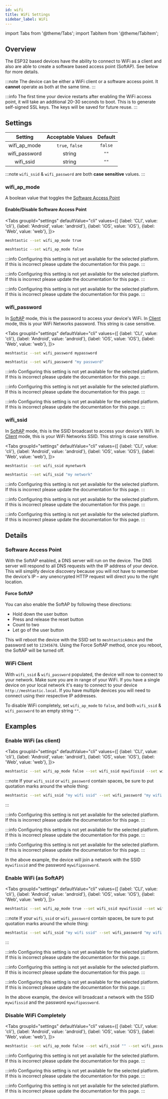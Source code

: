 ```yaml
---
id: wifi
title: WiFi Settings
sidebar_label: WiFi
---
```

import Tabs from '@theme/Tabs';
import TabItem from '@theme/TabItem';

## Overview

The ESP32 based devices have the ability to connect to WiFi as a client and also are able to create a software based access point (SoftAP). See below for more details.

:::note
The device can be either a WiFi client or a software access point. It **cannot** operate as both at the same time.
:::

:::info
The first time your device restarts after enabling the WiFi access point, it will take an additional 20-30 seconds to boot. This is to generate self-signed SSL keys. The keys will be saved for future reuse.
:::

## Settings

| Setting | Acceptable Values | Default |
| :-----: | :---------------: | :-----: |
| wifi_ap_mode | `true`, `false` | `false` |
| wifi_password | string | `""` |
| wifi_ssid | string | `""` |

:::note
`wifi_ssid` & `wifi_password` are both **case sensitive** values.
:::

### wifi_ap_mode

A boolean value that toggles the [Software Access Point](#software-access-point)

#### Enable/Disable Software Access Point
<Tabs
  groupId="settings"
  defaultValue="cli"
  values={[
    {label: 'CLI', value: 'cli'},
    {label: 'Android', value: 'android'},
    {label: 'iOS', value: 'iOS'},
    {label: 'Web', value: 'web'},
  ]}>
  <TabItem value="cli">

  ```bash title="Enable SoftAP"
  meshtastic --set wifi_ap_mode true
  ```
  ```bash title="Disable SoftAP"
  meshtastic --set wifi_ap_mode false
  ```

  </TabItem>
  <TabItem value="android">

:::info
Configuring this setting is not yet available for the selected platform. If this is incorrect please update the documentation for this page.
:::

  </TabItem>
  <TabItem value="iOS">

:::info
Configuring this setting is not yet available for the selected platform. If this is incorrect please update the documentation for this page.
:::

  </TabItem>
  <TabItem value="web">

:::info
Configuring this setting is not yet available for the selected platform. If this is incorrect please update the documentation for this page.
:::

  </TabItem>
</Tabs>

### wifi_password

In [SoftAP](#software-access-point) mode, this is the password to access your device's WiFi. In [Client](#wifi-client) mode, this is your WiFi Networks password. This string is case sensitive.

<Tabs
  groupId="settings"
  defaultValue="cli"
  values={[
    {label: 'CLI', value: 'cli'},
    {label: 'Android', value: 'android'},
    {label: 'iOS', value: 'iOS'},
    {label: 'Web', value: 'web'},
  ]}>
  <TabItem value="cli">

  ```bash title="Set WiFi password"
  meshtastic --set wifi_password mypassword
  ```
  ```bash title="Set WiFi password (with spaces)"
  meshtastic --set wifi_password "my password"
  ```

  </TabItem>
  <TabItem value="android">

:::info
Configuring this setting is not yet available for the selected platform. If this is incorrect please update the documentation for this page.
:::

  </TabItem>
  <TabItem value="iOS">

:::info
Configuring this setting is not yet available for the selected platform. If this is incorrect please update the documentation for this page.
:::

  </TabItem>
  <TabItem value="web">

:::info
Configuring this setting is not yet available for the selected platform. If this is incorrect please update the documentation for this page.
:::

  </TabItem>
</Tabs>

### wifi_ssid

In [SoftAP](#software-access-point) mode, this is the SSID broadcast to access your device's WiFi. In [Client](#wifi-client) mode, this is your WiFi Networks SSID. This string is case sensitive.

<Tabs
  groupId="settings"
  defaultValue="cli"
  values={[
    {label: 'CLI', value: 'cli'},
    {label: 'Android', value: 'android'},
    {label: 'iOS', value: 'iOS'},
    {label: 'Web', value: 'web'},
  ]}>
  <TabItem value="cli">

  ```bash title="Set WiFi network"
  meshtastic --set wifi_ssid mynetwork
  ```
  ```bash title="Set WiFi network (with spaces)"
  meshtastic --set wifi_ssid "my network"
  ```
  </TabItem>
  <TabItem value="android">

:::info
Configuring this setting is not yet available for the selected platform. If this is incorrect please update the documentation for this page.
:::

  </TabItem>
  <TabItem value="iOS">

:::info
Configuring this setting is not yet available for the selected platform. If this is incorrect please update the documentation for this page.
:::

  </TabItem>
  <TabItem value="web">

:::info
Configuring this setting is not yet available for the selected platform. If this is incorrect please update the documentation for this page.
:::

  </TabItem>
</Tabs>

## Details

### Software Access Point

With the SoftAP enabled, a DNS server will run on the device. The DNS server will respond to all DNS requests with the IP address of your device. This will simplify device discovery because you will not have to remember the device's IP – any unencrypted HTTP request will direct you to the right location.

#### Force SoftAP

You can also enable the SoftAP by following these directions:

* Hold down the user button
* Press and release the reset button
* Count to two
* Let go of the user button

This will reboot the device with the SSID set to `meshtasticAdmin` and the password set to `12345678`. Using the Force SoftAP method, once you reboot, the SoftAP will be turned off.

### WiFi Client

With `wifi_ssid` & `wifi_password` populated, the device will now to connect to your network. Make sure you are in range of your WiFi. If you have a single device on your local network it's easy to connect to your device `http://meshtastic.local`. If you have multiple devices you will need to connect using their respective IP addresses.

To disable WiFi completely, set `wifi_ap_mode` to `false`, and both `wifi_ssid` & `wifi_password` to an empty string `""`.

## Examples

### Enable WiFi (as client)
<Tabs
  groupId="settings"
  defaultValue="cli"
  values={[
    {label: 'CLI', value: 'cli'},
    {label: 'Android', value: 'android'},
    {label: 'iOS', value: 'iOS'},
    {label: 'Web', value: 'web'},
  ]}>
  <TabItem value="cli">

  ```bash title="Enabling WiFi Client"
  meshtastic --set wifi_ap_mode false --set wifi_ssid mywifissid --set wifi_password mywifipassword
  ```

:::note
If your `wifi_ssid` or `wifi_password` contain spaces, be sure to put quotation marks around the whole thing:
```bash title="Example with spaces"
meshtastic --set wifi_ssid "my wifi ssid" --set wifi_password "my wifi password"
```
:::
  </TabItem>
  <TabItem value="android">

:::info
Configuring this setting is not yet available for the selected platform. If this is incorrect please update the documentation for this page.
:::

  </TabItem>
  <TabItem value="iOS">

:::info
Configuring this setting is not yet available for the selected platform. If this is incorrect please update the documentation for this page.
:::

  </TabItem>
  <TabItem value="web">

:::info
Configuring this setting is not yet available for the selected platform. If this is incorrect please update the documentation for this page.
:::

  </TabItem>
</Tabs>

In the above example, the device will join a network with the SSID `mywifissid` and the password `mywifipassword`.

### Enable WiFi (as SoftAP)
<Tabs
  groupId="settings"
  defaultValue="cli"
  values={[
    {label: 'CLI', value: 'cli'},
    {label: 'Android', value: 'android'},
    {label: 'iOS', value: 'iOS'},
    {label: 'Web', value: 'web'},
  ]}>
  <TabItem value="cli">

  ```bash title="Software Access Point Example"
  meshtastic --set wifi_ap_mode true --set wifi_ssid mywifissid --set wifi_password mywifipassword
  ```

:::note
If your `wifi_ssid` or `wifi_password` contain spaces, be sure to put quotation marks around the whole thing:
```bash title="Example with spaces"
meshtastic --set wifi_ssid "my wifi ssid" --set wifi_password "my wifi password"
```
:::



  </TabItem>
  <TabItem value="android">

:::info
Configuring this setting is not yet available for the selected platform. If this is incorrect please update the documentation for this page.
:::

  </TabItem>
  <TabItem value="iOS">

:::info
Configuring this setting is not yet available for the selected platform. If this is incorrect please update the documentation for this page.
:::

  </TabItem>
  <TabItem value="web">

:::info
Configuring this setting is not yet available for the selected platform. If this is incorrect please update the documentation for this page.
:::

  </TabItem>
</Tabs>

In the above example, the device will broadcast a network with the SSID `mywifissid` and the password `mywifipassword`.

### Disable WiFi Completely
<Tabs
  groupId="settings"
  defaultValue="cli"
  values={[
    {label: 'CLI', value: 'cli'},
    {label: 'Android', value: 'android'},
    {label: 'iOS', value: 'iOS'},
    {label: 'Web', value: 'web'},
  ]}>
  <TabItem value="cli">

  ```bash title="Example - Disabling WiFi"
  meshtastic --set wifi_ap_mode false --set wifi_ssid "" --set wifi_password ""
  ```


  </TabItem>
  <TabItem value="android">

:::info
Configuring this setting is not yet available for the selected platform. If this is incorrect please update the documentation for this page.
:::

  </TabItem>
  <TabItem value="iOS">

:::info
Configuring this setting is not yet available for the selected platform. If this is incorrect please update the documentation for this page.
:::

  </TabItem>
  <TabItem value="web">

:::info
Configuring this setting is not yet available for the selected platform. If this is incorrect please update the documentation for this page.
:::

  </TabItem>
</Tabs>
